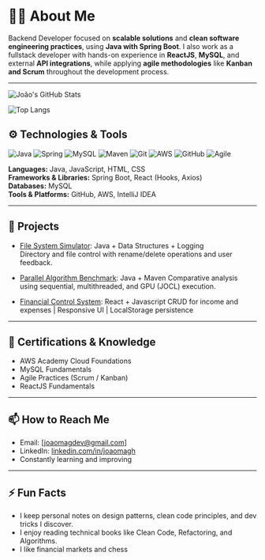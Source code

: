 # 👨‍💻 About Me

Backend Developer focused on **scalable solutions** and **clean software engineering practices**, using **Java with Spring Boot**. I also work as a fullstack developer with hands-on experience in **ReactJS**, **MySQL**, and external **API integrations**, while applying **agile methodologies** like **Kanban and Scrum** throughout the development process.

---

![João's GitHub Stats](https://github-readme-stats.vercel.app/api?username=joaomagh&show_icons=true&theme=github_dark&locale=en)

![Top Langs](https://github-readme-stats.vercel.app/api/top-langs/?username=joaomagh&layout=compact&theme=github_dark)

## ⚙️ Technologies & Tools

![Java](https://img.shields.io/badge/Java-%23ED8B00.svg?style=for-the-badge&logo=openjdk&logoColor=white)
![Spring](https://img.shields.io/badge/spring-%236DB33F.svg?style=for-the-badge&logo=spring&logoColor=white)
![MySQL](https://img.shields.io/badge/mysql-4479A1.svg?style=for-the-badge&logo=mysql&logoColor=white)
![Maven](https://img.shields.io/badge/apachemaven-C71A36.svg?style=for-the-badge&logo=apachemaven&logoColor=white)
![Git](https://img.shields.io/badge/Git-%23F05033.svg?style=for-the-badge&logo=git&logoColor=white)
![AWS](https://img.shields.io/badge/AWS-%23FF9900.svg?style=for-the-badge&logo=amazon-aws&logoColor=white)
![GitHub](https://img.shields.io/badge/github-%23121011.svg?style=for-the-badge&logo=github&logoColor=white)
![Agile](https://img.shields.io/badge/Agile-%2300c853.svg?style=for-the-badge&logo=trello&logoColor=white)

**Languages:** Java, JavaScript, HTML, CSS  
**Frameworks & Libraries:** Spring Boot, React (Hooks, Axios)  
**Databases:** MySQL  
**Tools & Platforms:** GitHub, AWS, IntelliJ IDEA

---

## 🚀 Projects

- [File System Simulator](https://github.com/joaoma/file-system-simulator): Java + Data Structures + Logging  
  Directory and file control with rename/delete operations and user feedback.

- [Parallel Algorithm Benchmark](https://github.com/joaoma/parallel-benchmark): Java + Maven
  Comparative analysis using sequential, multithreaded, and GPU (JOCL) execution.

- [Financial Control System](https://financeiroapp.vercel.app): React + Javascript 
  CRUD for income and expenses | Responsive UI | LocalStorage persistence

---

## 📜 Certifications & Knowledge

- AWS Academy Cloud Foundations  
- MySQL Fundamentals  
- Agile Practices (Scrum / Kanban)  
- ReactJS Fundamentals  

---

## 📫 How to Reach Me

- Email: [joaomagdev@gmail.com]  
- LinkedIn: [linkedin.com/in/joaomagh](https://linkedin.com/in/joaomagh)  
- Constantly learning and improving

---

## ⚡ Fun Facts

- I keep personal notes on design patterns, clean code principles, and dev tricks I discover.
- I enjoy reading technical books like Clean Code, Refactoring, and Algorithms.
- I like financial markets and chess
